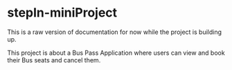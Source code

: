 # stepIn-miniProject
This is a raw version of documentation for now while the project is building up.

This project is about a Bus Pass Application where users can view and book their Bus seats and cancel them.
